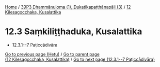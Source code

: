 
[Home](/) / [39P3 Dhammānuloma (1), Dukatikapaṭṭhānapāḷi (3)](...md) / [12 Kilesagocchaka, Kusalattika](../39P3/12.md)

# 12.3 Saṃkiliṭṭhaduka, Kusalattika

* [12.3.1--7 Paṭiccādivāra](12.3/12.3.1--7.md)

[Go to previous page (Hetu)](12.2/12.2.1--7/Paccayacatukka/Hetu.md) / [Go to parent page (12 Kilesagocchaka, Kusalattika)](../39P3/12.md) / [Go to next page (12.3.1--7 Paṭiccādivāra)](12.3/12.3.1--7.md)


